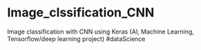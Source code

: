 # Image_clssification_CNN
Image classification with CNN using Keras (AI, Machine Learning, Tensorflow/deep learning project) #dataScience
